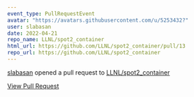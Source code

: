 ```yaml
---
event_type: PullRequestEvent
avatar: "https://avatars.githubusercontent.com/u/5253432?"
user: slabasan
date: 2022-04-21
repo_name: LLNL/spot2_container
html_url: https://github.com/LLNL/spot2_container/pull/13
repo_url: https://github.com/LLNL/spot2_container
---
```


<a href='https://github.com/slabasan' target='_blank'>slabasan</a> opened a pull request to <a href='https://github.com/LLNL/spot2_container' target='_blank'>LLNL/spot2_container</a>

<a href='https://github.com/LLNL/spot2_container/pull/13' target='_blank'>View Pull Request</a>